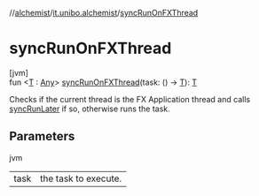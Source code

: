 //[alchemist](../../index.md)/[it.unibo.alchemist](index.md)/[syncRunOnFXThread](sync-run-on-f-x-thread.md)

# syncRunOnFXThread

[jvm]\
fun <[T](sync-run-on-f-x-thread.md) : [Any](https://kotlinlang.org/api/latest/jvm/stdlib/kotlin/-any/index.html)> [syncRunOnFXThread](sync-run-on-f-x-thread.md)(task: () -> [T](sync-run-on-f-x-thread.md)): [T](sync-run-on-f-x-thread.md)

Checks if the current thread is the FX Application thread and calls [syncRunLater](sync-run-later.md) if so, otherwise runs the task.

## Parameters

jvm

| | |
|---|---|
| task | the task to execute. |
